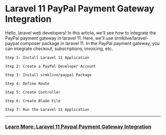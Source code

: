 # Laravel 11 PayPal Payment Gateway Integration

Hello, laravel web developers! In this article, we'll see how to integrate the PayPal payment gateway in laravel 11. Here, we'll use srmklive/laravel-paypal composer package in laravel 11. In the PayPal payment gateway, you can integrate checkout, subscriptions, invoicing, etc.

```
Step 1: Install Laravel 11 Application

Step 2: Create a PayPal Developer Account

Step 3: Install srmklive/paypal Package

Step 4: Define Route

Step 5: Create Controller

Step 6: Create Blade File

Step 7: Run the Laravel 11 Application
```

---

### **[Learn More: Laravel 11 Paypal Payment Gateway Integration](https://techsolutionstuff.com/post/laravel-11-paypal-payment-gateway-integration)**
